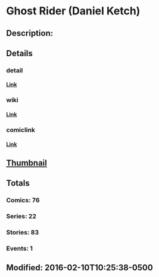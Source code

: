 # Ghost Rider (Daniel Ketch)
## Description: 
## Details
### detail
#### [Link](http://marvel.com/comics/characters/1010925/ghost_rider_daniel_ketch?utm_campaign=apiRef&utm_source=225578a89fc76f3d20fbffda5d17a88d)
### wiki
#### [Link](http://marvel.com/universe/Ghost_Rider_(Daniel_Ketch)?utm_campaign=apiRef&utm_source=225578a89fc76f3d20fbffda5d17a88d)
### comiclink
#### [Link](http://marvel.com/comics/characters/1010925/ghost_rider_daniel_ketch?utm_campaign=apiRef&utm_source=225578a89fc76f3d20fbffda5d17a88d)
## [Thumbnail](http://i.annihil.us/u/prod/marvel/i/mg/c/50/535feaa671cc6.jpg)
## Totals
### Comics: 76
### Series: 22
### Stories: 83
### Events: 1
## Modified: 2016-02-10T10:25:38-0500